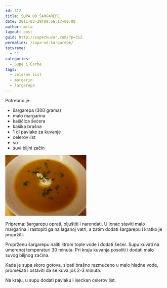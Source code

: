```yaml
---
id: 312
title: SUPA OD ŠARGAREPE
date: 2011-03-29T08:56:17+00:00
author: mila
layout: post
guid: http://superkuvar.com/?p=312
permalink: /supa-od-šargarepe/
totvreme:
  - ""
categories:
  - Supe i Čorbe
tags:
  - celerov list
  - margarin
  - šargarepa
---
```

Potrebno je:

  * šargarepa (300 grama)
  * malo margarina
  * kašičica šećera
  * kašika brašna
  * 1 dl pavlake za kuvanje
  * celerov list
  * so
  * suvi biljni začin

<img class="alignnone size-full wp-image-715" title="supaodsargarepe" src="/wp-content/uploads/2011/03/supaodsargarepe.jpg" alt="" width="256" height="192" /> 

Priprema: šargarepu oprati, oljuštiti i narendati. U lonac staviti malo margarina i rastopiti ga na laganoj vatri, a zatim dodati šargarepu i kratko je propržiti.

Proprženu šargarepu naliti litrom tople vode i dodati šećer. Supu kuvati na umerenoj temperaturi 30 minuta. Pri kraju kuvanja posoliti i dodati malo suvog biljnog začina.

Kada je supa skoro gotova, sipati brašno razmućeno u malo hladne vode, promešati i ostaviti da se kuva još 2-3 minuta.

Na kraju, u supu dodati pavlaku i iseckan celerov list.